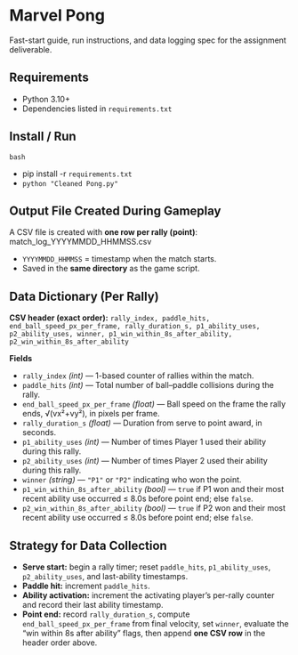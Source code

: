 # Marvel Pong

Fast-start guide, run instructions, and data logging spec for the assignment deliverable.

## Requirements
- Python 3.10+
- Dependencies listed in `requirements.txt`

## Install / Run
`bash`
- pip install -r `requirements.txt`
- `python "Cleaned Pong.py"`

## Output File Created During Gameplay
A CSV file is created with **one row per rally (point)**:
match_log_YYYYMMDD_HHMMSS.csv
- `YYYYMMDD_HHMMSS` = timestamp when the match starts.
- Saved in the **same directory** as the game script.

## Data Dictionary (Per Rally)
**CSV header (exact order):**
`rally_index, paddle_hits, end_ball_speed_px_per_frame, rally_duration_s, p1_ability_uses, p2_ability_uses, winner, p1_win_within_8s_after_ability, p2_win_within_8s_after_ability`

**Fields**
- `rally_index` *(int)* — 1-based counter of rallies within the match.  
- `paddle_hits` *(int)* — Total number of ball–paddle collisions during the rally.  
- `end_ball_speed_px_per_frame` *(float)* — Ball speed on the frame the rally ends, √(vx²+vy²), in pixels per frame.  
- `rally_duration_s` *(float)* — Duration from serve to point award, in seconds.  
- `p1_ability_uses` *(int)* — Number of times Player 1 used their ability during this rally.  
- `p2_ability_uses` *(int)* — Number of times Player 2 used their ability during this rally.  
- `winner` *(string)* — `"P1"` or `"P2"` indicating who won the point.  
- `p1_win_within_8s_after_ability` *(bool)* — `true` if P1 won and their most recent ability use occurred ≤ 8.0s before point end; else `false`.  
- `p2_win_within_8s_after_ability` *(bool)* — `true` if P2 won and their most recent ability use occurred ≤ 8.0s before point end; else `false`.  

## Strategy for Data Collection
- **Serve start:** begin a rally timer; reset `paddle_hits`, `p1_ability_uses`, `p2_ability_uses`, and last-ability timestamps.  
- **Paddle hit:** increment `paddle_hits`.  
- **Ability activation:** increment the activating player’s per-rally counter and record their last ability timestamp.  
- **Point end:** record `rally_duration_s`, compute `end_ball_speed_px_per_frame` from final velocity, set `winner`, evaluate the “win within 8s after ability” flags, then append **one CSV row** in the header order above.
